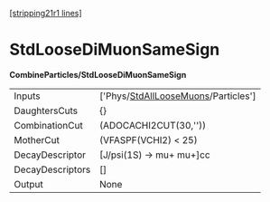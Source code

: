 [[stripping21r1 lines]](./stripping21r1-index)

# StdLooseDiMuonSameSign

**CombineParticles/StdLooseDiMuonSameSign**

|                  |                                                                                           |
|------------------|-------------------------------------------------------------------------------------------|
| Inputs           | ['Phys/[StdAllLooseMuons](./stripping21r1-commonparticles-stdallloosemuons)/Particles'] |
| DaughtersCuts    | {}                                                                                        |
| CombinationCut   | (ADOCACHI2CUT(30,''))                                                                     |
| MotherCut        | (VFASPF(VCHI2) \< 25)                                                                     |
| DecayDescriptor  | [J/psi(1S) -\> mu+ mu+]cc                                                               |
| DecayDescriptors | []                                                                                      |
| Output           | None                                                                                      |
